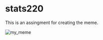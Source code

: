 # stats220
This is an assingment for creating the meme. 

![my_meme](https://user-images.githubusercontent.com/75017392/158119316-5d9e01c0-f3f7-4be3-beb8-acd8202fb81c.png)

